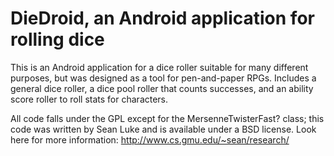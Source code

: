 DieDroid, an Android application for rolling dice
========

This is an Android application for a dice roller suitable for many different purposes, but was designed as a tool for pen-and-paper RPGs. Includes a general dice roller, a dice pool roller that counts successes, and an ability score roller to roll stats for characters.

All code falls under the GPL except for the MersenneTwisterFast? class; this code was written by Sean Luke and is available under a BSD license. Look here for more information: http://www.cs.gmu.edu/~sean/research/ 
